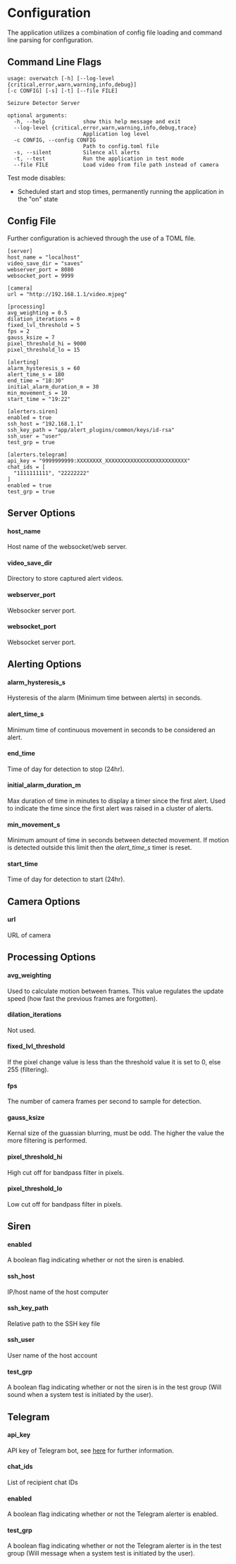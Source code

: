 # Configuration

The application utilizes a combination of config file loading and command line parsing for configuration.

## Command Line Flags
```
usage: overwatch [-h] [--log-level {critical,error,warn,warning,info,debug}] 
[-c CONFIG] [-s] [-t] [--file FILE]

Seizure Detector Server

optional arguments:
  -h, --help            show this help message and exit
  --log-level {critical,error,warn,warning,info,debug,trace}
                        Application log level
  -c CONFIG, --config CONFIG
                        Path to config.toml file
  -s, --silent          Silence all alerts
  -t, --test            Run the application in test mode
  --file FILE           Load video from file path instead of camera

```
Test mode disables:
- Scheduled start and stop times, permanently running the application in the "on" state

## Config File
Further configuration is achieved through the use of a TOML file.

```
[server]
host_name = "localhost"
video_save_dir = "saves"
webserver_port = 8080
websocket_port = 9999

[camera]
url = "http://192.168.1.1/video.mjpeg"

[processing]
avg_weighting = 0.5
dilation_iterations = 0
fixed_lvl_threshold = 5
fps = 2
gauss_ksize = 7
pixel_threshold_hi = 9000
pixel_threshold_lo = 15

[alerting]
alarm_hysteresis_s = 60
alert_time_s = 180
end_time = "18:30"
initial_alarm_duration_m = 30
min_movement_s = 10
start_time = "19:22"

[alerters.siren]
enabled = true
ssh_host = "192.168.1.1"
ssh_key_path = "app/alert_plugins/common/keys/id-rsa"
ssh_user = "user"
test_grp = true

[alerters.telegram]
api_key = "9999999999:XXXXXXXX_XXXXXXXXXXXXXXXXXXXXXXXXXX"
chat_ids = [
  "1111111111", "22222222"
]
enabled = true
test_grp = true
```

## Server Options

#### host_name 
Host name of the websocket/web server.
#### video_save_dir
Directory to store captured alert videos.

#### webserver_port
Websocker server port.

#### websocket_port
Websocket server port.

## Alerting Options

#### alarm_hysteresis_s
Hysteresis of the alarm (Minimum time between alerts) in seconds.

#### alert_time_s
Minimum time of continuous movement in seconds to be considered an alert.

#### end_time
Time of day for detection to stop (24hr).

#### initial_alarm_duration_m
Max duration of time in minutes to display a timer since the first alert. Used to indicate the time since the first alert was raised in a cluster of alerts.


#### min_movement_s
Minimum amount of time in seconds between detected movement. If motion is detected outside this limit then the *alert_time_s* timer is reset.

#### start_time
Time of day for detection to start (24hr).

## Camera Options

#### url
URL of camera

## Processing Options

#### avg_weighting
Used to calculate motion between frames. This value regulates the update speed (how fast the previous frames are forgotten).

#### dilation_iterations
Not used.

#### fixed_lvl_threshold
If the pixel change value is less than the threshold value it is set to 0, else 255 (filtering).

#### fps
The number of camera frames per second to sample for detection.
#### gauss_ksize
Kernal size of the guassian blurring, must be odd. The  higher the value the more filtering is performed.


#### pixel_threshold_hi
High cut off for bandpass filter in pixels.
#### pixel_threshold_lo
Low cut off for bandpass filter in pixels.

## Siren

#### enabled
A boolean flag indicating whether or not the siren is enabled.
#### ssh_host
IP/host name of the host computer

#### ssh_key_path
Relative path to the SSH key file

#### ssh_user
User name of the host account

#### test_grp
A boolean flag indicating whether or not the siren is in the test group (Will sound when a system test is initiated by the user).

## Telegram

#### api_key

API key of Telegram bot, see [here](https://github.com/caronc/apprise/wiki/Notify_telegram) for further information.

#### chat_ids
List of recipient chat IDs

#### enabled
A boolean flag indicating whether or not the Telegram alerter is enabled.

#### test_grp
A boolean flag indicating whether or not the Telegram alerter is in the test group (Will message when a system test is initiated by the user).
